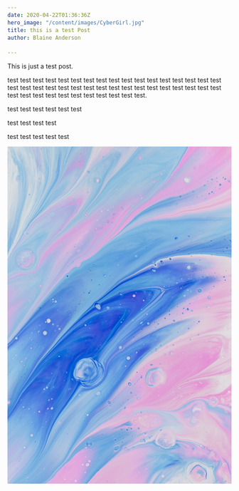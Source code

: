 ```yaml
---
date: 2020-04-22T01:36:36Z
hero_image: "/content/images/CyberGirl.jpg"
title: this is a test Post
author: Blaine Anderson

---
```

This is just a test post. 

test test test test test test test test test test test test test test test test test test test test test test test test test test test test test test test test test test test test test test test test test test test test test.

test test test test test  test 

test test test test 

test test test test test 

![](/content/images/pawel-czerwinski-8uZPynIu-rQ-unsplash.jpg)